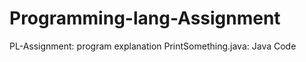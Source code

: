 # Programming-lang-Assignment

PL-Assignment:
    program explanation
PrintSomething.java:  Java Code

